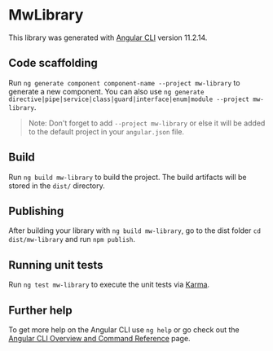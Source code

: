 # MwLibrary

This library was generated with [Angular CLI](https://github.com/angular/angular-cli) version 11.2.14.

## Code scaffolding

Run `ng generate component component-name --project mw-library` to generate a new component. You can also use `ng generate directive|pipe|service|class|guard|interface|enum|module --project mw-library`.
> Note: Don't forget to add `--project mw-library` or else it will be added to the default project in your `angular.json` file. 

## Build

Run `ng build mw-library` to build the project. The build artifacts will be stored in the `dist/` directory.

## Publishing

After building your library with `ng build mw-library`, go to the dist folder `cd dist/mw-library` and run `npm publish`.

## Running unit tests

Run `ng test mw-library` to execute the unit tests via [Karma](https://karma-runner.github.io).

## Further help

To get more help on the Angular CLI use `ng help` or go check out the [Angular CLI Overview and Command Reference](https://angular.io/cli) page.
